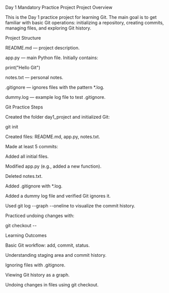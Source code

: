 Day 1 Mandatory Practice Project
Project Overview

This is the Day 1 practice project for learning Git. The main goal is to get familiar with basic Git operations: initializing a repository, creating commits, managing files, and exploring Git history.

Project Structure

README.md — project description.

app.py — main Python file. Initially contains:

print("Hello Git")


notes.txt — personal notes.

.gitignore — ignores files with the pattern *.log.

dummy.log — example log file to test .gitignore.

Git Practice Steps

Created the folder day1_project and initialized Git:

git init


Created files: README.md, app.py, notes.txt.

Made at least 5 commits:

Added all initial files.

Modified app.py (e.g., added a new function).

Deleted notes.txt.

Added .gitignore with *.log.

Added a dummy log file and verified Git ignores it.

Used git log --graph --oneline to visualize the commit history.

Practiced undoing changes with:

git checkout -- <file>

Learning Outcomes

Basic Git workflow: add, commit, status.

Understanding staging area and commit history.

Ignoring files with .gitignore.

Viewing Git history as a graph.

Undoing changes in files using git checkout.
